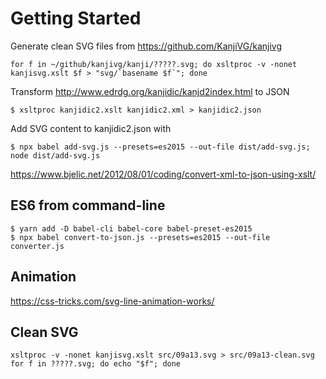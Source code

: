 # Getting Started

Generate clean SVG files from https://github.com/KanjiVG/kanjivg 

    for f in ~/github/kanjivg/kanji/?????.svg; do xsltproc -v -nonet kanjisvg.xslt $f > "svg/`basename $f`"; done

Transform http://www.edrdg.org/kanjidic/kanjd2index.html to JSON

    $ xsltproc kanjidic2.xslt kanjidic2.xml > kanjidic2.json
    
Add SVG content to kanjidic2.json with

    $ npx babel add-svg.js --presets=es2015 --out-file dist/add-svg.js; node dist/add-svg.js

https://www.bjelic.net/2012/08/01/coding/convert-xml-to-json-using-xslt/

## ES6 from command-line

    $ yarn add -D babel-cli babel-core babel-preset-es2015
    $ npx babel convert-to-json.js --presets=es2015 --out-file converter.js


## Animation

https://css-tricks.com/svg-line-animation-works/

## Clean SVG

    xsltproc -v -nonet kanjisvg.xslt src/09a13.svg > src/09a13-clean.svg
    for f in ?????.svg; do echo "$f"; done
